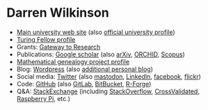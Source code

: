 # Darren Wilkinson

* [Main university web site](https://www.staff.ncl.ac.uk/d.j.wilkinson/) (also [official university profile](https://www.ncl.ac.uk/maths-physics/staff/profile/darrenwilkinson.html))
* [Turing Fellow profile](https://www.turing.ac.uk/people/researchers/darren-wilkinson)
* Grants: [Gateway to Research](https://gtr.ukri.org/person/D3B0D48B-8511-4D9E-AD7C-C0B6875A9F42/)
* Publications: [Google scholar](https://scholar.google.co.uk/citations?user=Z-kAK98AAAAJ) (also [arXiv](https://arxiv.org/a/wilkinson_d_1.html), [ORCHID](https://orcid.org/0000-0003-0736-802X), [Scopus](https://www.scopus.com/authid/detail.uri?authorId=7401870210))
* [Mathematical genealogy project profile](https://www.genealogy.math.ndsu.nodak.edu/id.php?id=111852)
* Blog: [Wordpress](https://darrenjw.wordpress.com/) (also [additional personal blog](https://darrenjw2.wordpress.com/))
* Social media: [Twitter](https://twitter.com/darrenjw) (also [mastodon](https://mastodon.org.uk/@darrenjw), [LinkedIn](https://www.linkedin.com/in/darrenjwilkinson/), [facebook](http://www.facebook.com/darrenjw), [flickr](https://www.flickr.com/photos/24215253@N05/))
* Code: [GitHub](https://github.com/darrenjw) (also [GitLab](https://gitlab.com/darrenjw), [BitBucket](https://bitbucket.org/darrenjw/), [R-Forge](https://r-forge.r-project.org/users/darrenjw/))
* Q&A: [StackExchange](https://stackexchange.com/users/116751/darrenjw) (including [StackOverflow](https://stackoverflow.com/users/306035/darrenjw), [CrossValidated](https://stats.stackexchange.com/users/643/darrenjw), [Raspberry Pi](https://raspberrypi.stackexchange.com/users/72/darrenjw), etc.)

